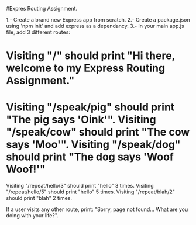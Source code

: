 #Expres Routing Assignment.

1.- Create a brand new Express app from scratch.
2.- Create a package.json using 'npm init' and add express as a dependancy.
3.- In your main app.js file, add 3 different routes:

Visiting "/" should print "Hi there, welcome to my Express Routing Assignment."
===============================================================================
Visiting "/speak/pig" should print "The pig says 'Oink'".
Visiting "/speak/cow" should print "The cow says 'Moo'".
Visiting "/speak/dog" should print "The dog says 'Woof Woof!'"
===============================================================================
Visiting "/repeat/hello/3" should print "hello" 3 times.
Visiting "/repeat/hello/5" should print "hello" 5 times.
Visiting "/repeat/blah/2" should print "blah" 2 times.

If a user visits any other route, print:
"Sorry, page not found... What are you doing with your life?".